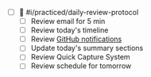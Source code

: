 - [ ] 🔎 #i/practiced/daily-review-protocol
	- [ ] Review email for 5 min
	- [ ] Review today's timeline
	- [ ] Review [GitHub notifications](https://github.com/notifications)
	- [ ] Update today's summary sections
	- [ ] Review Quick Capture System
	- [ ] Review schedule for tomorrow